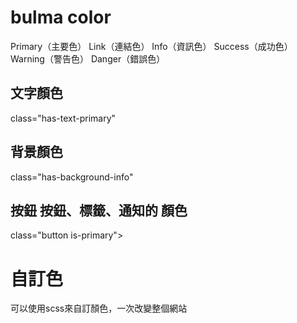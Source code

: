 # bulma color

Primary（主要色）
Link（連結色）
Info（資訊色）
Success（成功色）
Warning（警告色）
Danger（錯誤色）

## 文字顏色
class="has-text-primary"

## 背景顏色
class="has-background-info"

## 按鈕 按鈕、標籤、通知的 顏色
class="button is-primary">


# 自訂色
可以使用scss來自訂顏色，一次改變整個網站
